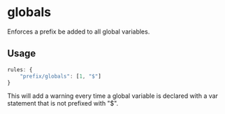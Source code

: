 globals
=======

Enforces a prefix be added to all global variables.

Usage
-----

```Javascript
rules: {
    "prefix/globals": [1, "$"]
}
```
This will add a warning every time a global variable is declared with a var statement that is not prefixed with "$".